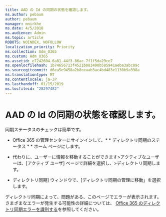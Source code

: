 ```yaml
---
title: AAD の Id の同期の状態を確認します。
ms.author: pebaum
author: pebaum
manager: mnirkhe
ms.date: 4/5/2018
ms.audience: Admin
ms.topic: article
ROBOTS: NOINDEX, NOFOLLOW
localization_priority: Priority
ms.collection: Adm_O365
ms.custom: Adm_O365
ms.assetid: e7242604-6a81-44f3-86ac-7f1f5da29ce7
ms.openlocfilehash: 1b74656713f4521b083490b585941aeba3abc89c
ms.sourcegitcommit: d6ea5e9458a2b8ceaab3ac4bd483e1130b9a398a
ms.translationtype: MT
ms.contentlocale: ja-JP
ms.lasthandoff: 01/15/2019
ms.locfileid: "28297482"
---
```

# <a name="check-aad-identity-sync-status"></a>AAD の Id の同期の状態を確認します。

同期ステータスのチェックは簡単です。 
  
- Office 365 の管理センターにサインインして、* * ディレクトリ同期のステータス * * ホーム ページにします。 
    
- 代わりに、ユーザーに情報を移動することができます\>アクティブなユーザーは、[アクティブ ユーザ] ページで詳細を選択し、\>ディレクトリ同期します。
    
- ディレクトリ同期] ウィンドウで、[ディレクトリ同期の管理に移動」を選択します。 
    
ディレクトリ同期によって、問題がある、このページでエラーが表示されます。さまざまなエラーが発生する可能性の詳細については、 [Office 365 のディレクトリ同期エラーを識別する](https://support.office.com/article/b4fc07a5-97ea-4ca6-9692-108acab74067)を参照してください。
  

